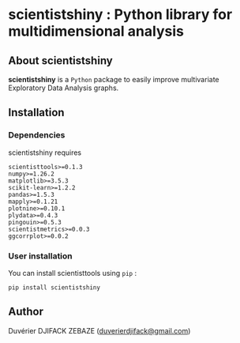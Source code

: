 # scientistshiny : Python library for multidimensional analysis

## About scientistshiny

**scientistshiny** is a `Python` package to easily improve multivariate Exploratory Data Analysis graphs.

## Installation

### Dependencies

scientistshiny requires 

```
scientisttools>=0.1.3
numpy>=1.26.2
matplotlib>=3.5.3
scikit-learn>=1.2.2
pandas>=1.5.3
mapply>=0.1.21
plotnine>=0.10.1
plydata>=0.4.3
pingouin>=0.5.3
scientistmetrics>=0.0.3
ggcorrplot>=0.0.2
```

### User installation

You can install scientisttools using `pip` :

```
pip install scientistshiny
```

## Author

Duvérier DJIFACK ZEBAZE ([duverierdjifack@gmail.com](duverierdjifack@gmail.com))
